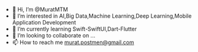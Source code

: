 - 👋 Hi, I’m @MuratMTM
- 👀 I’m interested in AI,Big Data,Machine Learning,Deep Learning,Mobile Application Development
- 🌱 I’m currently learning Swift-SwiftUI,Dart-Flutter
- 💞️ I’m looking to collaborate on ...
- 📫 How to reach me murat.postmen@gmail.com

<!---
MuratMTM/MuratMTM is a ✨ special ✨ repository because its `README.md` (this file) appears on your GitHub profile.
You can click the Preview link to take a look at your changes.
--->
